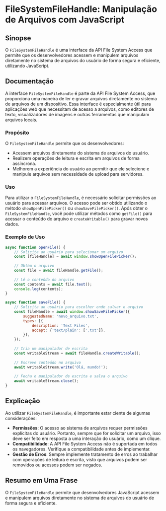 <!--
Meta Description: # FileSystemFileHandle: Manipulação de Arquivos com JavaScript ## Sinopse O `FileSystemFileHandle` é uma interface da API File System Access que permi...
Meta Keywords: arquivos, que, usuário, filesystemfilehandle, para
-->

# FileSystemFileHandle: Manipulação de Arquivos com JavaScript

## Sinopse
O `FileSystemFileHandle` é uma interface da API File System Access que permite que os desenvolvedores acessem e manipulem arquivos diretamente no sistema de arquivos do usuário de forma segura e eficiente, utilizando JavaScript.

## Documentação
A interface `FileSystemFileHandle` é parte da API File System Access, que proporciona uma maneira de ler e gravar arquivos diretamente no sistema de arquivos de um dispositivo. Essa interface é especialmente útil para aplicações web que necessitam de acesso a arquivos, como editores de texto, visualizadores de imagens e outras ferramentas que manipulam arquivos locais.

### Propósito
O `FileSystemFileHandle` permite que os desenvolvedores:

- Acessem arquivos diretamente do sistema de arquivos do usuário.
- Realizem operações de leitura e escrita em arquivos de forma assíncrona.
- Melhorem a experiência do usuário ao permitir que ele selecione e manipule arquivos sem necessidade de upload para servidores.

### Uso
Para utilizar o `FileSystemFileHandle`, é necessário solicitar permissões ao usuário para acessar arquivos. O acesso pode ser obtido utilizando o método `showOpenFilePicker()` ou `showSaveFilePicker()`. Após obter o `FileSystemFileHandle`, você pode utilizar métodos como `getFile()` para acessar o conteúdo do arquivo e `createWritable()` para gravar novos dados.

### Exemplo de Uso

```javascript
async function openFile() {
    // Solicita ao usuário para selecionar um arquivo
    const [fileHandle] = await window.showOpenFilePicker();
    
    // Obtém o arquivo
    const file = await fileHandle.getFile();
    
    // Lê o conteúdo do arquivo
    const contents = await file.text();
    console.log(contents);
}

async function saveFile() {
    // Solicita ao usuário para escolher onde salvar o arquivo
    const fileHandle = await window.showSaveFilePicker({
        suggestedName: 'novo_arquivo.txt',
        types: [{
            description: 'Text Files',
            accept: {'text/plain': ['.txt']},
        }],
    });
    
    // Cria um manipulador de escrita
    const writableStream = await fileHandle.createWritable();
    
    // Escreve conteúdo no arquivo
    await writableStream.write('Olá, mundo!');
    
    // Fecha o manipulador de escrita e salva o arquivo
    await writableStream.close();
}
```

## Explicação
Ao utilizar `FileSystemFileHandle`, é importante estar ciente de algumas considerações:

- **Permissões**: O acesso ao sistema de arquivos requer permissões explícitas do usuário. Portanto, sempre que for solicitar um arquivo, isso deve ser feito em resposta a uma interação do usuário, como um clique.
- **Compatibilidade**: A API File System Access não é suportada em todos os navegadores. Verifique a compatibilidade antes de implementar.
- **Gestão de Erros**: Sempre implemente tratamento de erros ao trabalhar com operações de leitura e escrita, visto que arquivos podem ser removidos ou acessos podem ser negados.

## Resumo em Uma Frase
O `FileSystemFileHandle` permite que desenvolvedores JavaScript acessem e manipulem arquivos diretamente no sistema de arquivos do usuário de forma segura e eficiente.